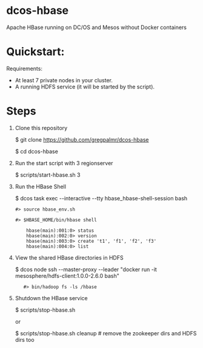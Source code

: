 # dcos-hbase
Apache HBase running on DC/OS and Mesos without Docker containers

# Quickstart:

Requirements: 
- At least 7 private nodes in your cluster.
- A running HDFS service (it will be started by the script).

# Steps

1. Clone this repository

     $ git clone https://github.com/gregpalmr/dcos-hbase

     $ cd dcos-hbase

2. Run the start script with 3 regionserver

     $ scripts/start-hbase.sh 3

3. Run the HBase Shell

     $ dcos task exec --interactive --tty hbase_hbase-shell-session bash

       #> source hbase_env.sh

       #> $HBASE_HOME/bin/hbase shell

           hbase(main):001:0> status
           hbase(main):002:0> version
           hbase(main):003:0> create 't1', 'f1', 'f2', 'f3'
           hbase(main):004:0> list

4. View the shared HBase directories in HDFS

     $ dcos node ssh --master-proxy --leader "docker run -it mesosphere/hdfs-client:1.0.0-2.6.0 bash"

          #> bin/hadoop fs -ls /hbase

5. Shutdown the HBase service

     $ scripts/stop-hbase.sh

     or

     $ scripts/stop-hbase.sh cleanup   # remove the zookeeper dirs and HDFS dirs too


